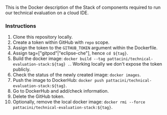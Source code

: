 This is the Docker description of the Stack of components required
to run our technical evaluation on a cloud IDE.

### Instructions
1. Clone this repository locally.
1. Create a token within GitHub with `repo` scope.
1. Assign the token to the `GITHUB_TOKEN` argument within the Dockerfile.
1. Assign tag=["gitpod"|"eclipse-che"], hence `cd ${tag}`.
1. Build the docker image: `docker build --tag pattacini/technical-evaluation-stack:${tag} .`. Working locally we don't expose the token publicly.
1. Check the status of the newly created image: `docker images`. 
1. Push the image to DockerHub: `docker push pattacini/technical-evaluation-stack:${tag}`.
1. Go to DockerHub and add/check information.
1. Delete the GitHub token.
1. Optionally, remove the local docker image: `docker rmi --force pattacini/technical-evaluation-stack:${tag}`.
